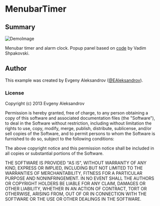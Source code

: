 #	MenubarTimer

##	Summary

![DemoImage](https://raw.github.com/ealeksandrov/MenubarTimer/master/screenshot.png)

Menubar timer and alarm clock. Popup panel based on [code](http://blog.shpakovski.com/2011/07/cocoa-popup-window-in-status-bar.html) by Vadim Shpakovski.

## Author

This example was created by Evgeny Aleksandrov ([@EAleksandrov](http://twitter.com/EAleksandrov)).

###  License

Copyright (c) 2013 Evgeny Aleksandrov

Permission is hereby granted, free of charge, to any person obtaining a copy of this software and associated documentation files (the "Software"), to deal in the Software without restriction, including without limitation the rights to use, copy, modify, merge, publish, distribute, sublicense, and/or sell copies of the Software, and to permit persons to whom the Software is furnished to do so, subject to the following conditions:

The above copyright notice and this permission notice shall be included in all copies or substantial portions of the Software.

THE SOFTWARE IS PROVIDED "AS IS", WITHOUT WARRANTY OF ANY KIND, EXPRESS OR IMPLIED, INCLUDING BUT NOT LIMITED TO THE WARRANTIES OF MERCHANTABILITY, FITNESS FOR A PARTICULAR PURPOSE AND NONINFRINGEMENT. IN NO EVENT SHALL THE AUTHORS OR COPYRIGHT HOLDERS BE LIABLE FOR ANY CLAIM, DAMAGES OR OTHER LIABILITY, WHETHER IN AN ACTION OF CONTRACT, TORT OR OTHERWISE, ARISING FROM, OUT OF OR IN CONNECTION WITH THE SOFTWARE OR THE USE OR OTHER DEALINGS IN THE SOFTWARE.
